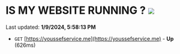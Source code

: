 # IS MY WEBSITE RUNNING ? [![](https://img.shields.io/static/v1?label=Sponsor&message=%E2%9D%A4&logo=GitHub&color=%23fe8e86)](https://github.com/sponsors/<username>)

Last updated: **1/9/2024, 5:58:13 PM**

- `GET` [https://youssefservice.me](https://youssefservice.me) - **Up** (626ms)
